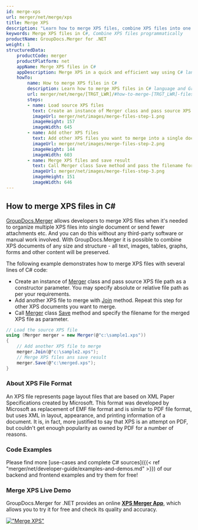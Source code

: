 ```yaml
---
id: merge-xps
url: merger/net/merge/xps
title: Merge XPS
description: "Learn how to merge XPS files, combine XPS files into one file programmatically in C# language using GroupDocs.Merger for .NET library."
keywords: Merge XPS files in C#, Combine XPS files programmatically
productName: GroupDocs.Merger for .NET
weight: 1
structuredData:
    productCode: merger
    productPlatform: net
    appName: Merge XPS files in C#
    appDescription: Merge XPS in a quick and efficient way using C# language and GroupDocs.Merger for .NET API, without the use of any third-party software like Microsoft or Open Office.
    howTo:
        name: How to merge XPS files in C# 
        description: Learn how to merge XPS files in C# language and GroupDocs.Merger for .NET API, without the use of any third-party software like Microsoft or Open Office.
        url: merger/net/merge/[TRGT_LWR]/#how-to-merge-[TRGT_LWR]-files-in-c
        steps:
        - name: Load source XPS files 
          text: Create an instance of Merger class and pass source XPS file path as a constructor parameter. You may specify absolute or relative file path as per your requirements. 
          imageUrl: merger/net/images/merge-files-step-1.png
          imageHeight: 157
          imageWidth: 645
        - name: Add other XPS files
          text: Add other XPS files you want to merge into a single document with Join method of Merger class.
          imageUrl: merger/net/images/merge-files-step-2.png
          imageHeight: 144
          imageWidth: 603
        - name: Merge XPS files and save result 
          text: Call Merger class Save method and pass the filename for the resultant XPS file as parameter.
          imageUrl: merger/net/images/merge-files-step-3.png
          imageHeight: 151
          imageWidth: 646
---
```


## How to merge XPS files in C#

[GroupDocs.Merger](https://products.groupdocs.com/merger/net) allows developers to merge XPS files when it's needed to organize multiple
 XPS files into single document or send fewer attachments etc. And you can do this without any third-party software or manual work involved.
 With GroupDocs.Merger it is possible to combine XPS documents of any size and structure - all text, images, tables, graphs, forms and other content will be preserved.

The following example demonstrates how to merge XPS files with several lines of C# code:

* Create an instance of [Merger](https://apireference.groupdocs.com/net/merger/groupdocs.merger/merger) class and pass source XPS file path as a constructor parameter. You may specify absolute or relative file path as per your requirements.
* Add another XPS file to merge with [Join](https://apireference.groupdocs.com/merger/net/groupdocs.merger/merger/methods/join/index) method. Repeat this step for other XPS documents you want to merge.
* Call [Merger](https://apireference.groupdocs.com/net/merger/groupdocs.merger/merger) class [Save](https://apireference.groupdocs.com/merger/net/groupdocs.merger/merger/methods/save/index) method and specify the filename for the merged XPS file as parameter.

```csharp
// Load the source XPS file
using (Merger merger = new Merger(@"c:\sample1.xps"))
{
    // Add another XPS file to merge
    merger.Join(@"c:\sample2.xps");
    // Merge XPS files ans save result
    merger.Save(@"c:\merged.xps");
}
```

### About XPS File Format 

An XPS file represents page layout files that are based on XML Paper Specifications created by Microsoft. This format was developed by Microsoft as replacement of EMF file format and is similar to PDF file format, but uses XML in layout, appearance, and printing information of a document. It is, in fact, more justified to say that XPS is an attempt on PDF, but couldn't get enough popularity as owned by PDF for a number of reasons.

### Code Examples

Please find more [use-cases and complete C# sources]({{< ref "merger/net/developer-guide/examples-and-demos.md" >}}) of our backend and frontend examples and try them for free!

### Merge XPS Live Demo 

GroupDocs.Merger for .NET provides an online [**XPS Merger App**](https://products.groupdocs.app/merger/xps), which allows you to try it for free and check its quality and accuracy.

[!["Merge XPS"](merger/net/images/merge/merge-xps.png)](https://products.groupdocs.app/merger/xps)